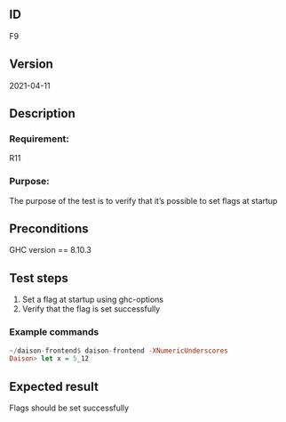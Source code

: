## ID

F9

## Version

2021-04-11

## Description

### Requirement: 
R11

### Purpose:

The purpose of the test is to verify that it’s possible to set flags at startup

## Preconditions
GHC version == 8.10.3

## Test steps

1. Set a flag at startup using ghc-options
2. Verify that the flag is set successfully

### Example commands
```haskell
~/daison-frontend$ daison-frontend -XNumericUnderscores
Daison> let x = 5_12
```
## Expected result

Flags should be set successfully
